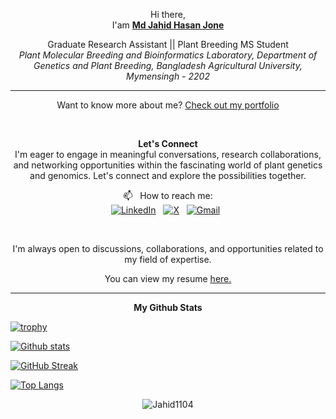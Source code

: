 <!---
Jahid1104/Jahid1104 is a ✨ special ✨ repository because its `README.md` (this file) appears on your GitHub profile.
You can click the Preview link to take a look at your changes.
--->

<p align='Center'>
Hi there, <br>
  I'am <a href = "https://jahid-jone.netlify.app/#/home"> <b> Md Jahid Hasan Jone </b> </a>
</p>

<p align = "center">  
Graduate Research Assistant || Plant Breeding MS Student 
<br>
<I> Plant Molecular Breeding and Bioinformatics Laboratory,
Department of Genetics and Plant Breeding,
Bangladesh Agricultural University, Mymensingh - 2202 </i>
</p>

<hr> 

<p align = center> 
Want to know more about me? <a href = "https://sites.google.com/view/jone-mjh"> Check out my portfolio </a>
</p>
<br/>

<p align = center>
<b> Let's Connect </b> 
<br>
I'm eager to engage in meaningful conversations, research collaborations, and networking opportunities within the fascinating world of plant genetics and genomics. Let's connect and explore the possibilities together. 
<br>
</p> 

<p align = center>
📫 &nbsp; How to reach me: <br>
<a href="https://www.linkedin.com/in/hasanjahid423/"><img alt="LinkedIn" src="https://img.shields.io/badge/linkedin%20-%230077B5.svg?&style=flat&logo=linkedin&logoColor=white"/></a> &nbsp;
<a href="https://www.twitter.com/hasanjahid423/"><img alt="X" src="https://img.shields.io/badge/twitter%20-%230077B5.svg?&style=flat&logo=twitter&logoColor=white"/></a> &nbsp;
<a href="mailto:hasanjahid1104@gmail.com"><img alt="Gmail" src="https://img.shields.io/badge/Gmail-D14836?style=flat&logo=gmail&logoColor=white" /></a> &nbsp;
</p>

<br/>

<p align='center'> I'm always open to discussions, collaborations, and opportunities related to my field of expertise.</p>

<p align='center'> You can view my resume <a href='https://drive.google.com/file/d/1ptaTn1p4n6lNZMuBnceuhHPpSmKtPWbA/view?usp=drivesdk ' target=_blank><u>here</u>.</a></p>

<hr> 
<p align='Center'> 
<b>My Github Stats</b>

[![trophy](https://github-profile-trophy.vercel.app/?username=Jahid1104&theme=darkhub)](https://github.com/Jahid1104/github-profile-trophy)

[![Github stats](https://github-readme-stats.vercel.app/api?username=Jahid1104&show_icons=true&include_all_commits=true&theme=dark&background=000000)](https://github.com/Jahid1104/github-readme-stats)

[![GitHub Streak](https://github-readme-streak-stats.herokuapp.com?user=Jahid1104%20&theme=dark&hide_border=true&mode=weekly&fire=EB5454&background=000000&border=FFFFFF&stroke=EB5454)](https://git.io/streak-stats)

[![Top Langs](https://github-readme-stats.vercel.app/api/top-langs/?username=Jahid1104&layout=compact&theme=dark)](https://github.com/Jahid1104/github-readme-stats)
</p>

<p align='Center'>
<img src=https://komarev.com/ghpvc/?username=Jahid1104 alt=Jahid1104> </p>
